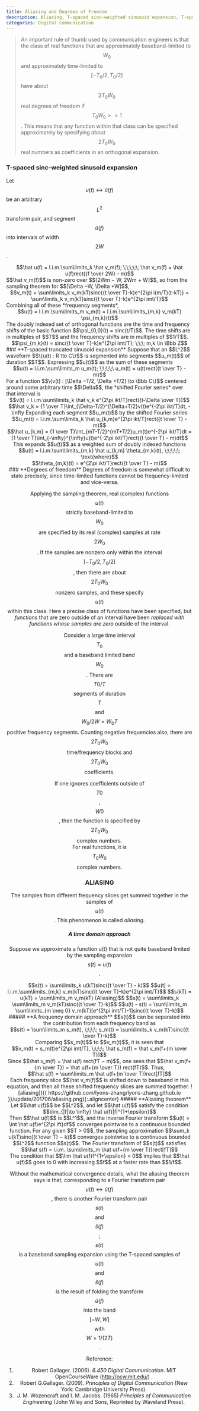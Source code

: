 ```yaml
---
title: Aliasing and Degrees of Freedom
description: Aliasing, T-spaced sinc-weighted sinusoid expansion, T-spaced truncated sinusoid expansion, Degrees of freedom
categories: Digital Communication
---
```


>  An important rule of thumb used by communication engineers is that the class of real functions that are approximately baseband-limited to $$W_0$$ and approximately time-limited to $$[−T_0/2, T_0/2]$$ have about $$2T_0W_0$$ real degrees of freedom if $$T_0W_0 >> 1$$. This means that any function within that class can be specified approximately by specifying about $$2T_0W_0$$ real numbers as coefficients in an orthogonal expansion.   

### **T-spaced sinc-weighted sinusoid expansion**
Let $$u(t) \leftrightarrow \hat u(f)$$ be an arbitrary $$L^2$$ transform pair, and segment $$\hat u(f)$$ into intervals of width $$2W$$.   
<center>$$\hat u(f) = l.i.m.\sum\limits_k \hat v_m(f); \;\;\;\;\; \hat v_m(f) = \hat u(f)rect({f \over 2W} - m)$$</center>
$$\hat v_m(f)$$ is non-zero over $$[2Wm − W, 2Wm + W]$$, so from the sampling theorem for $$[\Delta −W, \Delta +W]$$,   
<center>$$v_m(t) = \sum\limits_k v_m(kT)sinc({t \over T}-k)e^{2\pi i(m/T)(t-kT)} = \sum\limits_k v_m(kT)sinc({t \over T}-k)e^{2\pi imt/T}$$</center>   
Combining all of these *frequency segments*,
<center>$$u(t) = l.i.m.\sum\limits_m v_m(t) = l.i.m.\sum\limits_{m,k} v_m(kT) \psi_{m,k}(t)$$</center>   
The doubly indexed set of orthogonal functions are the time and frequency shifts of the basic function $$\psi_{0,0}(t) = sinc(t/T)$$. The time shifts are in multiples of $$T$$ and the frequency shifts are in multiples of $$1/T$$.   
<center>$$\psi_{m,k}(t) = sinc({t \over T}-k)e^{2\pi imt/T}; \;\;\; m,k \in \Bbb Z$$</center>   
### **T-spaced truncated sinusoid expansion**  
Suppose that an $$L^2$$ waveform $$\{u(t) : R \to C\}$$ is segmented into segments $$u_m(t)$$ of duration $$T$$. Expressing $$u(t)$$ as the sum of these segments   
<center>$$u(t) = l.i.m.\sum\limits_m u_m(t); \;\;\;\;\ u_m(t) = u(t)rect({t \over T} - m)$$</center>
For a function $$\{v(t) : [\Delta −T/2, \Delta +T/2] \to \Bbb C\}$$ centered around some arbitrary time $$\Delta$$, the *shifted Fourier series* over that interval is   
<center>$$v(t) = l.i.m.\sum\limits_k \hat v_k e^{2\pi ikt/T}rect({t-\Delta \over T})$$</center>
<center>$$\hat v_k = {1 \over T}\int_{\Delta-T/2}^{\Delta+T/2}v(t)e^{-2\pi ikt/T}dt, -\infty<k<\infty$$</center>   
Expanding each segment $$u_m(t)$$ by the shifted Fourier series   
<center>$$u_m(t) = l.i.m.\sum\limits_k \hat u_{k,m}e^{2\pi ikt/T}rect({t \over T} - m)$$</center>
<center>$$\hat u_{k,m} = {1 \over T}\int_{mT-T/2}^{mT+T/2}u_m(t)e^{-2\pi ikt/T}dt = {1 \over T}\int_{-\infty}^{\infty}u(t)e^{-2\pi ikt/T}rect({t \over T} - m)dt$$</center>
This expands $$u(t)$$ as a weighted sum of doubly indexed functions   
<center>$$u(t) = l.i.m.\sum\limits_{m,k} \hat u_{k,m} \theta_{m,k}(t), \;\;\;\;\; \text{where}$$</center>
<center>$$\theta_{m,k}(t) = e^{2\pi ikt/T}rect({t \over T} - m)$$</center> 
### **Degrees of freedom**
Degrees of freedom is somewhat difficult to state precisely, since time-limited functions cannot be frequency-limited and vice-versa.   
   
Applying the sampling theorem, real (complex) functions $$u(t)$$ strictly baseband-limited to $$W_0$$ are specified by its real (complex) samples at rate $$2W_0$$. If the samples are nonzero only within the interval $$[−T_0/2, T_0/2]$$, then there are about $$2T_0W_0$$ nonzero samples, and these specify $$u(t)$$ within this class. Here a precise class of functions have been specified, but *functions* that are zero outside of an interval have been *replaced with functions whose samples are zero* outside of the interval.   
   
Consider a large time interval $$T_0$$ and a baseband limited band $$W_0$$. There are $$T0/T$$ segments of duration $$T$$ and $$W_0/2W = W_0T$$ positive frequency segments. Counting negative frequencies also, there are $$2T_0W_0$$ time/frequency blocks and $$2T_0W_0$$ coefficients.   
   
If one ignores coefficients outside of $$T0$$, $$W0$$, then the function is specified by $$2T_0W_0$$ complex numbers.   
For real functions, it is $$T_0W_0$$ complex numbers.   
### **ALIASING**
The samples from different frequency slices get summed together in the samples of $$u(t)$$. This phenomenon is called *aliasing*.   
##### **A time domain approach**
Suppose we approximate a function u(t) that is not quite baseband limited by the sampling expansion $$s(t) \approx u(t)$$.   
<center>$$s(t) = \sum\limits_k u(kT)sinc({t \over T} - k)$$
$$u(t) = l.i.m.\sum\limits_{m,k} v_m(kT)sinc({t \over T}-k)e^{2\pi imt/T}$$
$$s(kT) = u(kT) = \sum\limits_m v_m(kT) (Aliasing)$$
$$s(t) = \sum\limits_k \sum\limits_m v_m(kT)sinc({t \over T}-k)$$
$$u(t) - s(t) = \sum\limits_m \sum\limits_{m \neq 0} v_m(kT)[e^{2\pi imt/T}-1]sinc({t \over T}-k)$$</center> 
##### **A frequency domain approach**
$$s(t)$$ can be separated into the contribution from each frequency band as   
<center>$$s(t) = \sum\limits_m s_m(t), \;\;\;\; s_m(t) = \sum\limits_k v_m(kT)sinc({t \over T}-k)$$</center> 
Comparing $$s_m(t)$$ to $$v_m(t)$$, it is seen that   
<center>$$v_m(t) = s_m(t)e^{2\pi imt/T}, \;\;\;\; \hat s_m(f) = \hat v_m(f+{m \over T})$$</center> 
Since $$\hat v_m(f) = \hat u(f) rect(fT − m)$$, one sees that $$\hat v_m(f+{m \over T}) = \hat u(f+{m \over T}) rect(fT)$$. Thus,   
<center>$$\hat s(f) = \sum\limits_m \hat u(f+{m \over T})rect[fT]$$</center> 
Each frequency slice $$\hat v_m(f)$$ is shifted down to baseband in this equation, and then all these shifted frequency slices are summed together.   
![aliasing]({{ https://github.com/lyons-zhang/lyons-zhang.github.io }}/update/201706/aliasing.png){:.aligncenter}   
##### **Aliasing theorem**
Let $$\hat u(f)$$ be $$L^2$$, and let $$\hat u(f)$$ satisfy the condition 
<center>$$\lim_{|f|\to \infty} \hat u(f)|f|^{1+\epsilon}$$</center> 
Then $$\hat u(f)$$ is $$L^1$$, and the inverse Fourier transform $$u(t) = \int \hat u(f)e^{2\pi ift}df$$ converges pointwise to a continuous bounded function. For any given $$T > 0$$, the sampling approximation $$\sum_k u(kT)sinc({t \over T} − k)$$ converges pointwise to a continuous bounded $$L^2$$ function $$s(t)$$. The Fourier transform of $$s(t)$$ satisfies   
<center>$$\hat s(f) = l.i.m. \sum\limits_m \hat u(f+{m \over T})rect[fT]$$</center>   
The condition that $$\lim \hat u(f)f^{1+\epsilon} = 0$$ implies that $$\hat u(f)$$ goes to 0 with increasing $$f$$ at a faster rate than $$1/f$$.   
   
Without the mathematical convergence details, what the aliasing theorem says is that, corresponding to a Fourier transform pair $$u(t)\leftrightarrow \hat u(f)$$, there is another Fourier transform pair $$s(t)$$ and $$\hat s(f)$$; $$s(t)$$ is a baseband sampling expansion using the T-spaced samples of $$u(t)$$ and $$\hat s(f)$$ is the result of folding the transform $$\hat u(f)$$ into the band $$[−W, W]$$ with $$W = 1/(2T)$$.


Reference:  
1. Robert Gallager. (2006). *6.450 Digital Communication*. MIT OpenCourseWare (http://ocw.mit.edu/) .
2. Robert G.Gallager. (2009). *Principles of Digital Communication* (New York: Cambridge University Press).  
3. J. M. Wozencraft and I. M. Jacobs. (1965) *Principles of Communication Engineering* (John Wiley and Sons, Reprinted by Waveland Press).

